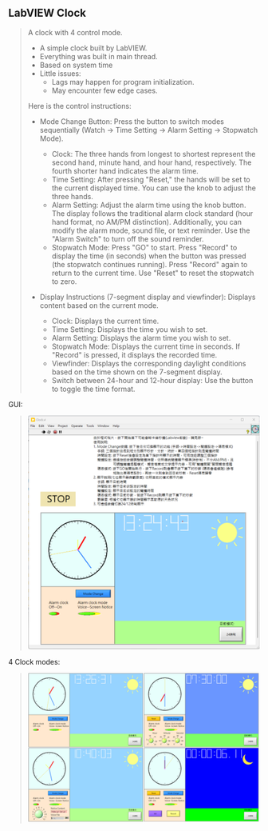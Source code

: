 LabVIEW Clock
---
> A clock with 4 control mode.
> 
> - A simple clock built by LabVIEW.
> - Everything was built in main thread.
> - Based on system time
> - Little issues:
>   - Lags may happen for program initialization.
>   - May encounter few edge cases.
> 
> Here is the control instructions:
> 
>   - Mode Change Button: Press the button to switch modes sequentially (Watch -> Time Setting -> Alarm Setting -> Stopwatch Mode).
>     - Clock: The three hands from longest to shortest represent the second hand, minute hand, and hour hand, respectively. The fourth shorter hand indicates the alarm time.
>     - Time Setting: After pressing "Reset," the hands will be set to the current displayed time. You can use the knob to adjust the three hands.
>     - Alarm Setting: Adjust the alarm time using the knob button. The display follows the traditional alarm clock standard (hour hand format, no AM/PM distinction).
>       Additionally, you can modify the alarm mode, sound file, or text reminder. Use the "Alarm Switch" to turn off the sound reminder.
>     - Stopwatch Mode: Press "GO" to start. Press "Record" to display the time (in seconds) when the button was pressed (the stopwatch continues running). Press "Record" again to return to the current time. Use "Reset" to reset the stopwatch to zero.
> 
>   - Display Instructions (7-segment display and viewfinder): Displays content based on the current mode. 
>     - Clock: Displays the current time.
>     - Time Setting: Displays the time you wish to set.
>     - Alarm Setting: Displays the alarm time you wish to set.
>     - Stopwatch Mode: Displays the current time in seconds. If "Record" is pressed, it displays the recorded time.
>     - Viewfinder: Displays the corresponding daylight conditions based on the time shown on the 7-segment display.
>     - Switch between 24-hour and 12-hour display: Use the button to toggle the time format.
> 
GUI:
> 
> ![Clock GUI](./images/GUI1.png)
> 
4 Clock modes:
>
> ![4 Clock modes](./images/GUI2.png)
> 
